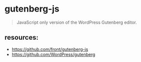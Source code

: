 # gutenberg-js
> JavaScript only version of the WordPress Gutenberg editor.

## resources:
- https://github.com/front/gutenberg-js
- https://github.com/WordPress/gutenberg